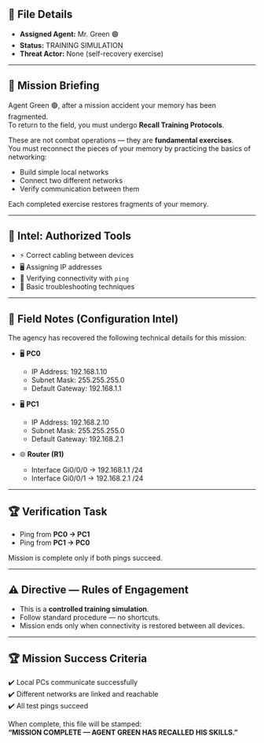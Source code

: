 ## 📂 File Details  
- **Assigned Agent:** Mr. Green 🟢  
- **Status:** TRAINING SIMULATION  
- **Threat Actor:** None (self-recovery exercise)  

---

## 📜 Mission Briefing  
Agent Green 🟢, after a mission accident your memory has been fragmented.  
To return to the field, you must undergo **Recall Training Protocols**.  

These are not combat operations — they are **fundamental exercises**.  
You must reconnect the pieces of your memory by practicing the basics of networking:  
- Build simple local networks  
- Connect two different networks  
- Verify communication between them  

Each completed exercise restores fragments of your memory.  

---

## 🔐 Intel: Authorized Tools  
- ⚡ Correct cabling between devices  
- 🖥️ Assigning IP addresses  
- 📡 Verifying connectivity with `ping`  
- 🧭 Basic troubleshooting techniques  

---

## 📂 Field Notes (Configuration Intel)

The agency has recovered the following technical details for this mission:  

- 🖥️ **PC0**  
  - IP Address: 192.168.1.10  
  - Subnet Mask: 255.255.255.0  
  - Default Gateway: 192.168.1.1  

- 🖥️ **PC1**  
  - IP Address: 192.168.2.10  
  - Subnet Mask: 255.255.255.0  
  - Default Gateway: 192.168.2.1  

- 🌐 **Router (R1)**  
  - Interface Gi0/0/0 → 192.168.1.1 /24  
  - Interface Gi0/0/1 → 192.168.2.1 /24  

---

## 🏆 Verification Task  

- Ping from **PC0 → PC1**  
- Ping from **PC1 → PC0**  

Mission is complete only if both pings succeed.  

---

## ⚠️ Directive — Rules of Engagement  
- This is a **controlled training simulation**.  
- Follow standard procedure — no shortcuts.  
- Mission ends only when connectivity is restored between all devices.  

---

## 🏆 Mission Success Criteria  
✔️ Local PCs communicate successfully  
✔️ Different networks are linked and reachable  
✔️ All test pings succeed  

When complete, this file will be stamped:  
**“MISSION COMPLETE — AGENT GREEN HAS RECALLED HIS SKILLS.”**  

